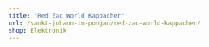 ```yaml
---
title: "Red Zac World Kappacher"
url: /sankt-johann-im-pongau/red-zac-world-kappacher/
shop: Elektronik
---
```

